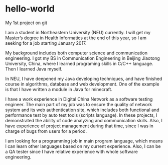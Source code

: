 # hello-world

My 1st project on git

I am a student in Northeastern University (NEU) currently. I will get my Master’s degree in Health Informatics at the end of this year, so I am seeking for a job starting January 2017. 

My background includes both computer science and communication engineering. I got my BS in Communication Engineering in Beijing Jiaotong University, China, where I learned programing skills in C/C++ language. Then I learned Java myself. 

In NEU, I have deepened my Java developing techniques, and have finished course in algorithms, database and web development. One of the example is that I have written a module in Java for minecraft. 

I have a work experience in Digital China Network as a software testing engineer. The main part of my job was to ensure the quality of network system and its web authentication site, which includes both functional and performance test by auto test tools (scripts language). In these projects, I demonstrated the ability of code analyzing and communication skills. Also, I have experience of project management during that time, since I was in charge of bugs from users for a period.

I am looking for a programming job in main program language, which means I can learn other languages based on my current experience. Also, I can be a QA tester since I have relative experience with whole software engineering.
